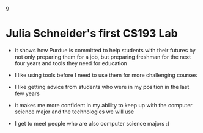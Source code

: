 
 9
# Julia Schneider's first CS193 Lab
- it shows how Purdue is committed to help students with their futures by not only preparing them for a job, but preparing freshman for the next four years and tools they need for education

- I like using tools before I need to use them for more challenging courses

- I like getting advice from students who were in my position in the last few years

- it makes me more confident in my ability to keep up with the computer science major and the technologies we will use

- I get to meet people who are also computer science majors :)






